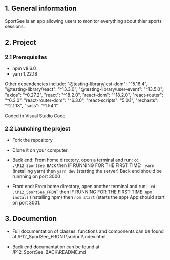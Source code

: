 ## 1. General information

SportSee is an app allowing users to monitor everything about thier sports sessions.

## 2. Project

### 2.1 Prerequisites

- npm v8.6.0
- yarn 1.22.18

Other dependencies include:
"@testing-library/jest-dom": "^5.16.4",
"@testing-library/react": "^13.3.0",
"@testing-library/user-event": "^13.5.0",
"axios": "^0.27.2",
"react": "^18.2.0",
"react-dom": "^18.2.0",
"react-router": "^6.3.0",
"react-router-dom": "^6.3.0",
"react-scripts": "5.0.1",
"recharts": "^2.1.13",
"sass": "^1.54.1"

Coded in Visual Studio Code

### 2.2 Launching the project

- Fork the repository
- Clone it on your computer.
- Back end:
  From home directory, open a terminal and run:
  `cd .\P12_SportSee_BACK`
  then
  IF RUNNING FOR THE FIRST TIME:
  ` yarn` (installing yarn)
  then
  `yarn dev` (starting the server)
  Back end should be runnning on port 3000

- Front end:
  From home directory, open another terminal and run:
  ` cd .\P12_SportSee_FRONT`
  then
  IF RUNNING FOR THE FIRST TIME:
  `npm install` (installing npm)
  then
  `npm start` (starts the app)
  App should start on port 3001.

## 3. Documention

- Full documentation of classes, functions and components can be found at /P12_SportSee_FRONT\src\out\index.html

- Back end documantation can be found at /P12_SportSee_BACK\README.md
